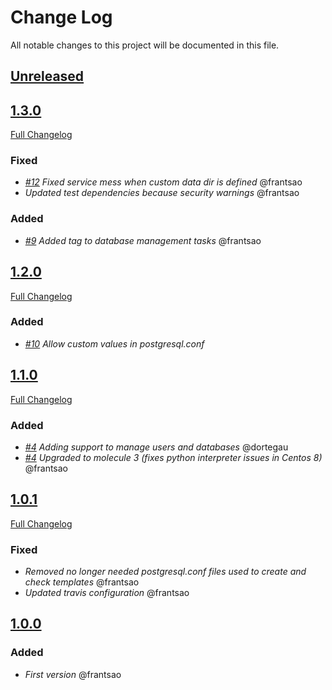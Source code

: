 # Change Log
All notable changes to this project will be documented in this file.

## [Unreleased](https://github.com/idealista/postgresql_role/tree/develop)

## [1.3.0](https://github.com/idealista/postgresql_role/tree/1.3.0)
[Full Changelog](https://github.com/idealista/postgresql_role/compare/1.2.0...1.3.0)
### Fixed
- *[#12](https://github.com/idealista/postgresql_role/issues/12) Fixed service mess when custom data dir is defined* @frantsao
- *Updated test dependencies because security warnings* @frantsao
### Added
- *[#9](https://github.com/idealista/postgresql_role/issues/9) Added tag to database management tasks* @frantsao

## [1.2.0](https://github.com/idealista/postgresql_role/tree/1.2.0)
[Full Changelog](https://github.com/idealista/postgresql_role/compare/1.1.0...1.2.0)
### Added
- *[#10](https://github.com/idealista/postgresql_role/issues/10) Allow custom values in postgresql.conf* 

## [1.1.0](https://github.com/idealista/postgresql_role/tree/1.1.0)
[Full Changelog](https://github.com/idealista/postgresql_role/compare/1.0.1...1.1.0)
### Added
- *[#4](https://github.com/idealista/postgresql_role/issues/4) Adding support to manage users and databases* @dortegau
- *[#4](https://github.com/idealista/postgresql_role/issues/4) Upgraded to molecule 3 (fixes python interpreter issues in Centos 8)* @frantsao

## [1.0.1](https://github.com/idealista/postgresql_role/tree/1.0.1)
[Full Changelog](https://github.com/idealista/postgresql_role/compare/1.0.0...1.0.1)
### Fixed
- *Removed no longer needed postgresql.conf files used to create and check templates* @frantsao
- *Updated travis configuration* @frantsao

## [1.0.0](https://github.com/idealista/postgresql_role/tree/1.0.0)
### Added
- *First version* @frantsao
